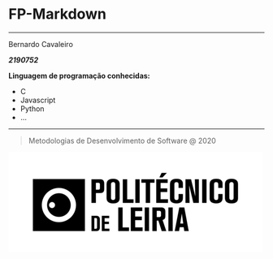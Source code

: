 # FP-Markdown

---

Bernardo  Cavaleiro

**_2190752_**

**Linguagem de programação conhecidas:**

- C
- Javascript
- Python
- ...

---

> Metodologias de Desenvolvimento de Software @ 2020

![](https://github.com/BernardoCavaleiro/FP-Markdown/blob/master/politecnico_h-01.png?raw=true)